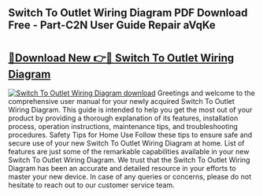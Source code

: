 ## Switch To Outlet Wiring Diagram PDF Download Free - Part-C2N User Guide Repair aVqKe

# <h2><a href="http://dfit2r.blite.top/?on=Switch+To+Outlet+Wiring+Diagram">🔗Download New 👉🔴 Switch To Outlet Wiring Diagram</a></h2>

[![Switch To Outlet Wiring Diagram download](https://i.imgur.com/lujVjoI.png)](http://dfit2r.blite.top/?on=Switch+To+Outlet+Wiring+Diagram)
Greetings and welcome to the comprehensive user manual for your newly acquired Switch To Outlet Wiring Diagram. This guide is intended to help you get the most out of your product by providing a thorough explanation of its features, installation process, operation instructions, maintenance tips, and troubleshooting procedures. Safety Tips for Home Use Follow these tips to ensure safe and secure use of your new Switch To Outlet Wiring Diagram at home. List of features are just some of the remarkable capabilities available in your new Switch To Outlet Wiring Diagram. We trust that the Switch To Outlet Wiring Diagram has been an accurate and detailed resource in your efforts to master your new device. In case of any queries or concerns, please do not hesitate to reach out to our customer service team.

